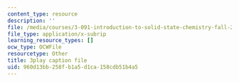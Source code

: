 ```yaml
---
content_type: resource
description: ''
file: /media/courses/3-091-introduction-to-solid-state-chemistry-fall-2018/960d13bb258fb1a5d1ca158cdb51b4a5_SDrn8A4IzrA.srt
file_type: application/x-subrip
learning_resource_types: []
ocw_type: OCWFile
resourcetype: Other
title: 3play caption file
uid: 960d13bb-258f-b1a5-d1ca-158cdb51b4a5
---
```

